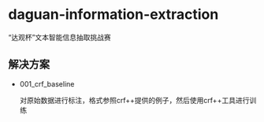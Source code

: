 # daguan-information-extraction
“达观杯”文本智能信息抽取挑战赛

## 解决方案

- 001_crf_baseline

    对原始数据进行标注，格式参照crf++提供的例子，然后使用crf++工具进行训练
